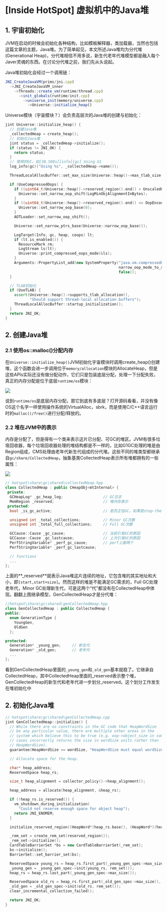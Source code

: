 # [Inside HotSpot] 虚拟机中的Java堆

## 1. 宇宙初始化
JVM在启动的时候会初始化各种结构，比如模板解释器，类加载器，当然也包括这篇文章的主题，Java堆。为了简单起见，本文所述Java堆均为分代堆(Generational Heap)，分代堆相信不用多说，新生代老年代堆模型都是融入每个Javer灵魂的东西。在讨论分代堆之前，我们先从头说起。

Java堆初始化会经过一个调用链：
```js
JNI_CreateJavaVM(prims/jni.cpp)
  ->JNI_CreateJavaVM_inner
    ->Threads::create_vm(runtime/thread.cpp)
      ->init_globals(runtime/init.cpp)
        ->universe_init(memory/universe.cpp)
          ->Universe::initialize_heap()
```
Universe模块（宇宙模块？）会负责高层次的Java堆的创建与初始化：
```cpp
jint Universe::initialize_heap() {
  // 创建Java堆
  _collectedHeap = create_heap();
  // 初始化Java堆
  jint status = _collectedHeap->initialize();
  if (status != JNI_OK) {
    return status;
  }
  // 使用的GC，如[38.500s][info][gc] Using G1
  log_info(gc)("Using %s", _collectedHeap->name());

  ThreadLocalAllocBuffer::set_max_size(Universe::heap()->max_tlab_size());

  if (UseCompressedOops) {
    if ((uint64_t)Universe::heap()->reserved_region().end() > UnscaledOopHeapMax) {
      Universe::set_narrow_oop_shift(LogMinObjAlignmentInBytes);
    }
    if ((uint64_t)Universe::heap()->reserved_region().end() <= OopEncodingHeapMax) {
      Universe::set_narrow_oop_base(0);
    }
    AOTLoader::set_narrow_oop_shift();

    Universe::set_narrow_ptrs_base(Universe::narrow_oop_base());

    LogTarget(Info, gc, heap, coops) lt;
    if (lt.is_enabled()) {
      ResourceMark rm;
      LogStream ls(lt);
      Universe::print_compressed_oops_mode(&ls);
    }
    Arguments::PropertyList_add(new SystemProperty("java.vm.compressedOopsMode",
                                                   narrow_oop_mode_to_string(narrow_oop_mode()),
                                                   false));
  }

  // TLAB初始化
  if (UseTLAB) {
    assert(Universe::heap()->supports_tlab_allocation(),
           "Should support thread-local allocation buffers");
    ThreadLocalAllocBuffer::startup_initialization();
  }
  return JNI_OK;
}
```

## 2. 创建Java堆
### 2.1 使用os::malloc()分配内存
在`Universe::initialize_heap()`JVM初始化宇宙模块时调用create_heap()创建堆，这个函数会进一步调用位于`memory/allocation`模块的AllocateHeap，但是这些APIs实际还没有做分配动作，它们只是包装底层分配，处理一下分配失败，真正的内存分配是位于底层`runtime/os`模块：

![](mem_api.png)

说到`runtime/os`是底层内存分配，那它到底有多底层？打开源码看看，并没有像OS这个名字一样使用操作系统的VirtualAlloc，sbrk，而是使用C/C++语言运行时的`malloc()/free()`进行分配/释放的。

### 2.2 堆在JVM中的表示
内存是分配了，但是得有一个类来表示这片已分配、可GC的堆区。JVM有很多垃圾回收器，每个垃圾回收器处理的堆结构都是不一样的，比如G1GC处理的堆是由Region组成，CMS处理由老年代新生代组成的分代堆。这些不同的堆类型都继承自`gc/share/CollectedHeap`，抽象基类CollectedHeap表示所有堆都拥有的一些属性：

![](gc_heap_hierarchy.png)

```cpp
// hotspot\share\gc\shared\collectedHeap.hpp
class CollectedHeap : public CHeapObj<mtInternal> {
 private:
  GCHeapLog* _gc_heap_log;                  // GC日志
  MemRegion _reserved;                      // 堆内存表示
 protected:
  bool _is_gc_active;                       // 是否正在GC。如果是stop-the-world就是true

  unsigned int _total_collections;          // Minor GC次数
  unsigned int _total_full_collections;     // Full GC次数

  GCCause::Cause _gc_cause;                 // 当前引发GC的原因
  GCCause::Cause _gc_lastcause;             // 上次引发GC的原因
  PerfStringVariable* _perf_gc_cause;       // perf上面两个
  PerfStringVariable* _perf_gc_lastcause;

  // functions
  ...
};
```
上面的**_reserved**就表示Java堆这片连续的地址，它包含堆的其实地址和大小，即`[start,start+size]`。然而这样的堆是不能满足GC需求的，Full GC处理老年代，Minor GC处理新生代，可是这两个“代”都没有在CollectedHeap中体现。翻翻上图继承模型，GenCollectedHeap才是分代堆：
```cpp
//hotspot\share\gc\shared\genCollectedHeap.hpp
class GenCollectedHeap : public CollectedHeap {
public:
  enum GenerationType {
    YoungGen,
    OldGen
  };

protected:
  Generation* _young_gen;     // 新生代
  Generation* _old_gen;       // 老年代
  ...
};
```
看到GenCollectedHeap里面的`_young_gen`和`_old_gen`基本就稳了。它继承自CollectedHeap，其中CollectedHeap里面的_reserved表示整个堆，GenCollectedHeap的新生代和老年代进一步划分_reserved。这个划分工作发生在堆初始化中

## 2. 初始化Java堆

```cpp
// hotspot\share\gc\shared\genCollectedHeap.cpp
jint GenCollectedHeap::initialize() {
  // While there are no constraints in the GC code that HeapWordSize
  // be any particular value, there are multiple other areas in the
  // system which believe this to be true (e.g. oop->object_size in some
  // cases incorrectly returns the size in wordSize units rather than
  // HeapWordSize).
  guarantee(HeapWordSize == wordSize, "HeapWordSize must equal wordSize");

  // Allocate space for the heap.

  char* heap_address;
  ReservedSpace heap_rs;

  size_t heap_alignment = collector_policy()->heap_alignment();

  heap_address = allocate(heap_alignment, &heap_rs);

  if (!heap_rs.is_reserved()) {
    vm_shutdown_during_initialization(
      "Could not reserve enough space for object heap");
    return JNI_ENOMEM;
  }

  initialize_reserved_region((HeapWord*)heap_rs.base(), (HeapWord*)(heap_rs.base() + heap_rs.size()));

  _rem_set = create_rem_set(reserved_region());
  _rem_set->initialize();
  CardTableBarrierSet *bs = new CardTableBarrierSet(_rem_set);
  bs->initialize();
  BarrierSet::set_barrier_set(bs);

  ReservedSpace young_rs = heap_rs.first_part(_young_gen_spec->max_size(), false, false);
  _young_gen = _young_gen_spec->init(young_rs, rem_set());
  heap_rs = heap_rs.last_part(_young_gen_spec->max_size());

  ReservedSpace old_rs = heap_rs.first_part(_old_gen_spec->max_size(), false, false);
  _old_gen = _old_gen_spec->init(old_rs, rem_set());
  clear_incremental_collection_failed();

  return JNI_OK;
}
```